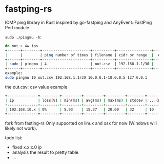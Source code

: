 # fastping-rs
 ICMP ping library in Rust inspired by go-fastping and AnyEvent::FastPing Perl module

`sudo ./pingmu -h`:
```bash
do not > 4w ips
+------+--------+----------------------+----------+----------------+--------+
|      |        | ping number of times | filename | cidr or range  |  or ip |
+------+--------+----------------------+----------+----------------+--------+
| sudo | pingmu | 4                    | out.csv  | 192.168.1.1/30 |        |
+------+--------+----------------------+----------+----------------+--------+
example:
sudo pingmu 10 out.csv 192.168.1.1/30 10.0.0.1-10.0.0.5 127.0.0.1
```


the out.csv: 
csv value example
```bash
+--------------+---------+---------+---------+---------+--------+---------+
| ip           | loss(%) | min(ms) | avg(ms) | max(ms) | stddev | ...(ms) |
+--------------+---------+---------+---------+---------+--------+---------+
| 192.168.10.x | 0%      | 5.93    | 15.37   | 20.00   | 32     | 10      |
+--------------+---------+---------+---------+---------+--------+---------+
```

fork from fasting-rs
Only supported on linux and osx for now (Windows will likely not work).  


todo list:
 - fixed x.x.x.0 ip
 - analysis the result to pretty table.
 - ...
